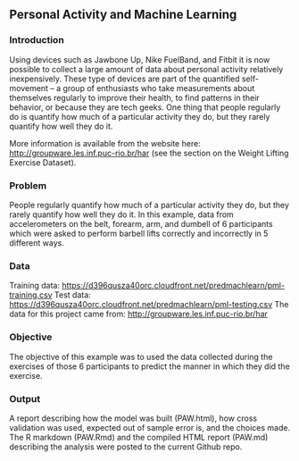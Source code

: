## Personal Activity and Machine Learning

### Introduction

Using devices such as Jawbone Up, Nike FuelBand, and Fitbit it is now possible to collect a large amount of data about personal activity relatively inexpensively. These type of devices are part of the quantified self-movement – a group of enthusiasts who take measurements about themselves regularly to improve their health, to find patterns in their behavior, or because they are tech geeks. One thing that people regularly do is quantify how much of a particular activity they do, but they rarely quantify how well they do it. 

More information is available from the website here: http://groupware.les.inf.puc-rio.br/har (see the section on the Weight Lifting Exercise Dataset).

### Problem

People regularly quantify how much of a particular activity they do, but they rarely quantify how well they do it. In this example, data from accelerometers on the belt, forearm, arm, and dumbell of 6 participants which were asked to perform barbell lifts correctly and incorrectly in 5 different ways. 

### Data

Training data: https://d396qusza40orc.cloudfront.net/predmachlearn/pml-training.csv
Test data: https://d396qusza40orc.cloudfront.net/predmachlearn/pml-testing.csv
The data for this project came from: http://groupware.les.inf.puc-rio.br/har

### Objective

The objective of this example was to used the data collected during the exercises of those 6 participants to predict the manner in which they did the exercise.

### Output

A report describing how the model was built (PAW.html), how cross validation was used, expected out of sample error is, and the choices made. The R markdown (PAW.Rmd) and the compiled HTML report (PAW.md) describing the analysis were posted to the current Github repo.

